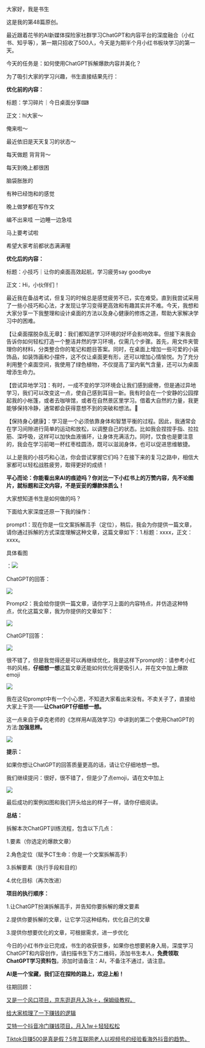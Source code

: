 大家好，我是书生

这是我的第48篇原创。

最近跟着花爷的AI新媒体探险家社群学习ChatGPT和内容平台的深度融合（小红书、知乎等），第一期只招收了500人，今天是为期半个月小红书板块学习的第一天。  

今天的任务是：如何使用ChatGPT拆解爆款内容并美化？

为了吸引大家的学习兴趣，书生直接结果先行：

**优化前的内容：** 

标题：学习碎片｜今日桌面分享⌨

正文：hi大家～

俺来啦～

最近依旧是天天复习的状态～

每天做题 背背背～

每天到晚上都很困

脑袋胀胀的

有种已经饱和的感觉

晚上做梦都在写作文

编不出来哇 一边睡一边急哇

马上要考试啦

希望大家考前都状态满满喔

**优化后的内容：** 

标题：小技巧｜让你的桌面高效起航，学习疲劳say goodbye

正文：Hi，小伙伴们！

最近我在备战考试，但复习的时候总是感觉疲劳不已，实在难受。直到我尝试采用了一些小技巧和心法，才发现让学习变得更高效和有趣其实并不难。今天，我想和大家分享一下我整理和设计桌面的方法以及身心健康的修炼之道，帮助大家解决学习中的困难。

【让桌面摆脱杂乱无章】：我们都知道学习环境的好坏会影响效率。但接下来我会告诉你如何轻松打造一个整洁井然的学习环境，仅需几个步骤。首先，用文件夹管理你的材料，分类整合你的笔记和题目答案。同时，在桌面上增加一些可爱的小装饰品，如装饰画和小摆件，这不仅让桌面更有形，还可以增加心情愉悦。为了充分利用整个桌面空间，我使用了绿色植物，不仅提高了室内氧气含量，还可以为桌面增添生命力。

【尝试异地学习】：有时，一成不变的学习环境会让我们感到疲倦，但是通过异地学习，我们可以改变这一点，使自己感到耳目一新。我有时会在一个安静的公园撑起我的小帐篷，或者去咖啡馆，或者在自然景区里学习。借着大自然的力量，我更能够保持冷静，通常都会获得意想不到的突破和想法。🌲

【保持身心健康】：学习是一个必须依靠身体和智慧平衡的过程。因此，我通常会在学习间隙进行简单的运动和放松，以调整自己的状态。比如我会捏捏手指、拉拉筋、深呼吸，这样可以加快血液循环，让身体充满活力。同时，饮食也是要注意的，我会在学习前喝一杯红枣桂圆汤，既可以滋润身体，也可以促进思维敏捷。

以上是我的小技巧和心法，你会尝试掌握它们吗？在接下来的复习之路中，相信大家都可以轻松战胜疲劳，取得更好的成绩！

**平心而论：你能看出来AI的痕迹吗？你对比一下小红书上的万赞内容，先不论图片，就标题和正文内容，不是妥妥的爆款体质么！**  

大家想知道书生是如何做的吗？

下面给大家深度还原一下我的操作：  

prompt1：现在你是一位文案拆解高手（定位），稍后，我会为你提供一篇文章，请你通过拆解的方式深度理解这种文章，这篇文章如下：1.标题：xxxx，正文：xxxx。

具体看图

：![](https://mmbiz.qpic.cn/mmbiz_png/iaEkK5qwKOmstgK8A0erteJJ5vJqQT3435BaB841nvLCLZQOSbiaicWia6Cib0TH4HpNAMibqogpA31pr7nI3BjI5ibCg/640?wx_fmt=png)

ChatGPT的回答：

![](https://mmbiz.qpic.cn/mmbiz_png/iaEkK5qwKOmstgK8A0erteJJ5vJqQT343sPicjOShjFxZViaV7IhpSbVdHTbSrB1PwCibVfJCXycljWad9PD56QXiaQ/640?wx_fmt=png)

Prompt2：我会给你提供一篇文章，请你学习上面的内容特点，并仿造这种特点，优化这篇文章，我为你提供的文章如下：

![](https://mmbiz.qpic.cn/mmbiz_png/iaEkK5qwKOmstgK8A0erteJJ5vJqQT343wOlttSdIyh0P4URQUngYibRGMMd4tSpJZvcob09FgkTME57SoFLrgmQ/640?wx_fmt=png)

ChatGPT回答：

![](https://mmbiz.qpic.cn/mmbiz_png/iaEkK5qwKOmstgK8A0erteJJ5vJqQT343nK736IbAptgIkNcfZlqclEEHDOaNicEzN51mosnfYK3mKDDaSeascFA/640?wx_fmt=png)

很不错了，但是我觉得还是可以再继续优化，我是这样下prompt的：请参考小红书的风格，**仔细想一想**这篇文章还能如何优化得更吸引人，并在文中加上爆款emoji

![](https://mmbiz.qpic.cn/mmbiz_png/iaEkK5qwKOmstgK8A0erteJJ5vJqQT343yEObPjshMTuUiaicShOb7kZClHgewYtiap0glUbbPOwjQiag650w1SYfNw/640?wx_fmt=png)

我在这句prompt中有一个小心思，不知道大家看出来没有。不卖关子了，直接给大家上干货——**让ChatGPT仔细想一想。** 

这一点来自于卓克老师的《怎样用AI高效学习》中讲到的第二个使用ChatGPT的方法:**加强思辨。** 

**![](https://mmbiz.qpic.cn/mmbiz_png/iaEkK5qwKOmstgK8A0erteJJ5vJqQT343Pf9Qn8qCsgm1EHf8YzrtibpL53rOj2FscAM8aszcvYKksjOTO9ibpeQg/640?wx_fmt=png)**

**提示：** 

如果你想让ChatGPT的回答质量更高的话，请让它仔细地想一想。

我们继续提问：很好，很不错了，但是少了点emoji，请在文中加上

![](https://mmbiz.qpic.cn/mmbiz_png/iaEkK5qwKOmstgK8A0erteJJ5vJqQT343OoEUVs5rbEXWzww9jMNxa0Ny9VSibACC48J02iacKt2biacOgIkvBgUWQ/640?wx_fmt=png)

最后成功的案例如图和我们开头给出的样子一样，请你仔细阅读。

**总结：** 

拆解本次ChatGPT训练流程，包含以下几点：

1.要素（你选定的爆款文章）  

2.角色定位（赋予CT生命：你是一个文案拆解高手）

3.拆解要素（执行手段和目的）  

4.优化目标（再次改进）  

**项目的执行顺序：** 

1.让ChatGPT扮演拆解高手，并告知你要拆解的爆文要素

2.提供你要拆解的文章，让它学习这种结构，优化自己的文章

3.提供你想要优化的文章，可根据需求，进一步优化

今日的小红书作业已完成，书生的收获很多，如果你也想要躬身入局，深度学习ChatGPT和内容创作，请扫描书生下方二维码，添加书生本人，**免费领取ChatGPT学习资料包**，添加时请备注：AI，不备注不通过，请注意。  

**AI是一个宝藏，我们正在探险的路上，欢迎上船！**

往期回顾：

[又是一个风口项目，京东逛逛月入3k＋，保姆级教程。](http://mp.weixin.qq.com/s?__biz=Mzg5ODYyMjI1NA==&mid=2247484250&idx=1&sn=06025467a293acf264e233f3c2947cfc&chksm=c05ef51bf7297c0d20dd95029dfd7923cee3ccc3bacbf60930cde68a18a1757f7fb281f54afa&scene=21#wechat_redirect)  

[给大家梳理了一下赚钱的逻辑](http://mp.weixin.qq.com/s?__biz=Mzg5ODYyMjI1NA==&mid=2247484025&idx=1&sn=a769e63df8b9a07f1714e392ac6c08cf&chksm=c05ef438f7297d2eb63d46b75e395b93e5f7cc3ea4c7463ba87c2594ed0b9eaf2daa3a8c4f74&scene=21#wechat_redirect)  

[艾特一个抖音冷门赚钱项目，月入1w＋轻轻松松](http://mp.weixin.qq.com/s?__biz=Mzg5ODYyMjI1NA==&mid=2247484128&idx=1&sn=6eb634123f9010541bc161a8047f44d0&chksm=c05ef4a1f7297db7d70936434729bec1fb7d828406ba54e9907b9d1f78789cceb41f86868aa5&scene=21#wechat_redirect)  

[Tiktok日赚500是真是假？5年互联网老人以视频号的经验看海外抖音的趋势。](http://mp.weixin.qq.com/s?__biz=Mzg5ODYyMjI1NA==&mid=2247483946&idx=1&sn=ab8adae48b54b3921b652a6328056b07&chksm=c05ef46bf7297d7de907d8ea51722d29c1a5ad4fb83514762af5586b6f808114682222a9a43d&scene=21#wechat_redirect)